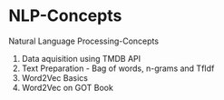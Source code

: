 # NLP-Concepts
Natural Language Processing-Concepts
1. Data aquisition using TMDB API
2. Text Preparation - Bag of words, n-grams and TfIdf
3. Word2Vec Basics
4. Word2Vec on GOT Book
